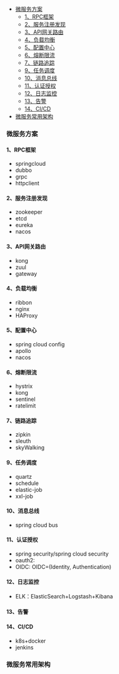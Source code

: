 - [微服务方案](#%e5%be%ae%e6%9c%8d%e5%8a%a1%e6%96%b9%e6%a1%88)
  - [1、RPC框架](#1rpc%e6%a1%86%e6%9e%b6)
  - [2、服务注册发现](#2%e6%9c%8d%e5%8a%a1%e6%b3%a8%e5%86%8c%e5%8f%91%e7%8e%b0)
  - [3、API网关路由](#3api%e7%bd%91%e5%85%b3%e8%b7%af%e7%94%b1)
  - [4、负载均衡](#4%e8%b4%9f%e8%bd%bd%e5%9d%87%e8%a1%a1)
  - [5、配置中心](#5%e9%85%8d%e7%bd%ae%e4%b8%ad%e5%bf%83)
  - [6、熔断限流](#6%e7%86%94%e6%96%ad%e9%99%90%e6%b5%81)
  - [7、链路追踪](#7%e9%93%be%e8%b7%af%e8%bf%bd%e8%b8%aa)
  - [9、任务调度](#9%e4%bb%bb%e5%8a%a1%e8%b0%83%e5%ba%a6)
  - [10、消息总线](#10%e6%b6%88%e6%81%af%e6%80%bb%e7%ba%bf)
  - [11、认证授权](#11%e8%ae%a4%e8%af%81%e6%8e%88%e6%9d%83)
  - [12、日志监控](#12%e6%97%a5%e5%bf%97%e7%9b%91%e6%8e%a7)
  - [13、告警](#13%e5%91%8a%e8%ad%a6)
  - [14、CI/CD](#14cicd)
- [微服务常用架构](#%e5%be%ae%e6%9c%8d%e5%8a%a1%e5%b8%b8%e7%94%a8%e6%9e%b6%e6%9e%84)

### 微服务方案

#### 1、RPC框架
- springcloud
- dubbo
- grpc
- httpclient


#### 2、服务注册发现
- zookeeper
- etcd
- eureka
- nacos

#### 3、API网关路由
- kong
- zuul
- gateway

#### 4、负载均衡
- ribbon
- nginx
- HAProxy


#### 5、配置中心
- spring cloud config
- apollo
- nacos

#### 6、熔断限流

- hystrix
- kong
- sentinel
- ratelimit

#### 7、链路追踪
- zipkin
- sleuth
- skyWalking

#### 9、任务调度
- quartz
- schedule
- elastic-job
- xxl-job

#### 10、消息总线
- spring cloud bus

#### 11、认证授权
- spring security/spring cloud security
- oauth2:
- OIDC: OIDC=(Identity, Authentication)



#### 12、日志监控
- ELK：ElasticSearch+Logstash+Kibana

#### 13、告警

#### 14、CI/CD
- k8s+docker
- jenkins

### 微服务常用架构
